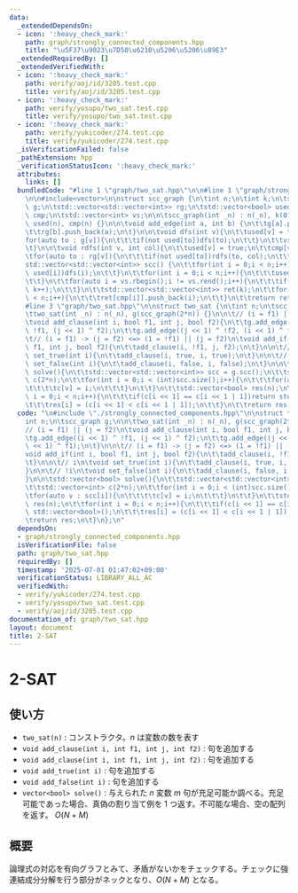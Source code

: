 ```yaml
---
data:
  _extendedDependsOn:
  - icon: ':heavy_check_mark:'
    path: graph/strongly_connected_components.hpp
    title: "\u5F37\u9023\u7D50\u6210\u5206\u5206\u89E3"
  _extendedRequiredBy: []
  _extendedVerifiedWith:
  - icon: ':heavy_check_mark:'
    path: verify/aoj/id/3205.test.cpp
    title: verify/aoj/id/3205.test.cpp
  - icon: ':heavy_check_mark:'
    path: verify/yosupo/two_sat.test.cpp
    title: verify/yosupo/two_sat.test.cpp
  - icon: ':heavy_check_mark:'
    path: verify/yukicoder/274.test.cpp
    title: verify/yukicoder/274.test.cpp
  _isVerificationFailed: false
  _pathExtension: hpp
  _verificationStatusIcon: ':heavy_check_mark:'
  attributes:
    links: []
  bundledCode: "#line 1 \"graph/two_sat.hpp\"\n\n#line 1 \"graph/strongly_connected_components.hpp\"\
    \n\n#include<vector>\n\nstruct scc_graph {\n\tint n;\n\tint k;\n\tstd::vector<std::vector<int>>\
    \ g;\n\tstd::vector<std::vector<int>> rg;\n\tstd::vector<bool> used;\n\tstd::vector<int>\
    \ cmp;\n\tstd::vector<int> vs;\n\n\tscc_graph(int _n) : n(_n), k(0), g(n), rg(n),\
    \ used(n), cmp(n) {}\n\n\tvoid add_edge(int a, int b) {\n\t\tg[a].push_back(b);\n\
    \t\trg[b].push_back(a);\n\t}\n\n\tvoid dfs(int v){\n\t\tused[v] = true;\n\t\t\
    for(auto to : g[v]){\n\t\t\tif(not used[to])dfs(to);\n\t\t}\n\t\tvs.push_back(v);\n\
    \t}\n\n\tvoid rdfs(int v, int col){\n\t\tused[v] = true;\n\t\tcmp[v] = col;\n\t\
    \tfor(auto to : rg[v]){\n\t\t\tif(not used[to])rdfs(to, col);\n\t\t}\n\t}\n\n\t\
    std::vector<std::vector<int>> scc() {\n\t\tfor(int i = 0;i < n;i++){\n\t\t\tif(not\
    \ used[i])dfs(i);\n\t\t}\n\t\tfor(int i = 0;i < n;i++){\n\t\t\tused[i] = false;\n\
    \t\t}\n\t\tfor(auto i = vs.rbegin();i != vs.rend();i++){\n\t\t\tif(not used[*i])rdfs(*i,\
    \ k++);\n\t\t}\n\t\tstd::vector<std::vector<int>> ret(k);\n\t\tfor(int i = 0;i\
    \ < n;i++){\n\t\t\tret[cmp[i]].push_back(i);\n\t\t}\n\t\treturn ret;\n\t}\n};\n\
    #line 3 \"graph/two_sat.hpp\"\n\nstruct two_sat {\n\tint n;\n\tscc_graph g;\n\n\
    \ttwo_sat(int _n) : n(_n), g(scc_graph(2*n)) {}\n\n\t// (i = f1) || (j = f2)\n\
    \tvoid add_clause(int i, bool f1, int j, bool f2){\n\t\tg.add_edge((i << 1) ^\
    \ !f1, (j << 1) ^ f2);\n\t\tg.add_edge((j << 1) ^ !f2, (i << 1) ^ f1);\n\t}\n\n\
    \t// (i = f1) -> (j = f2) <=> (1 = !f1) || (j = f2)\n\tvoid add_if(int i, bool\
    \ f1, int j, bool f2){\n\t\tadd_clause(i, !f1, j, f2);\n\t}\n\n\t// i\n\tvoid\
    \ set_true(int i){\n\t\tadd_clause(i, true, i, true);\n\t}\n\n\t// !i\n\tvoid\
    \ set_false(int i){\n\t\tadd_clause(i, false, i, false);\n\t}\n\n\tstd::vector<bool>\
    \ solve(){\n\t\tstd::vector<std::vector<int>> scc = g.scc();\n\t\tstd::vector<int>\
    \ c(2*n);\n\t\tfor(int i = 0;i < (int)scc.size();i++){\n\t\t\tfor(auto v : scc[i]){\n\
    \t\t\t\tc[v] = i;\n\t\t\t}\n\t\t}\n\t\tstd::vector<bool> res(n);\n\t\tfor(int\
    \ i = 0;i < n;i++){\n\t\t\tif(c[i << 1] == c[i << 1 | 1])return std::vector<bool>();\n\
    \t\t\tres[i] = (c[i << 1] < c[i << 1 | 1]);\n\t\t}\n\t\treturn res;\n\t}\n};\n"
  code: "\n#include \"./strongly_connected_components.hpp\"\n\nstruct two_sat {\n\t\
    int n;\n\tscc_graph g;\n\n\ttwo_sat(int _n) : n(_n), g(scc_graph(2*n)) {}\n\n\t\
    // (i = f1) || (j = f2)\n\tvoid add_clause(int i, bool f1, int j, bool f2){\n\t\
    \tg.add_edge((i << 1) ^ !f1, (j << 1) ^ f2);\n\t\tg.add_edge((j << 1) ^ !f2, (i\
    \ << 1) ^ f1);\n\t}\n\n\t// (i = f1) -> (j = f2) <=> (1 = !f1) || (j = f2)\n\t\
    void add_if(int i, bool f1, int j, bool f2){\n\t\tadd_clause(i, !f1, j, f2);\n\
    \t}\n\n\t// i\n\tvoid set_true(int i){\n\t\tadd_clause(i, true, i, true);\n\t\
    }\n\n\t// !i\n\tvoid set_false(int i){\n\t\tadd_clause(i, false, i, false);\n\t\
    }\n\n\tstd::vector<bool> solve(){\n\t\tstd::vector<std::vector<int>> scc = g.scc();\n\
    \t\tstd::vector<int> c(2*n);\n\t\tfor(int i = 0;i < (int)scc.size();i++){\n\t\t\
    \tfor(auto v : scc[i]){\n\t\t\t\tc[v] = i;\n\t\t\t}\n\t\t}\n\t\tstd::vector<bool>\
    \ res(n);\n\t\tfor(int i = 0;i < n;i++){\n\t\t\tif(c[i << 1] == c[i << 1 | 1])return\
    \ std::vector<bool>();\n\t\t\tres[i] = (c[i << 1] < c[i << 1 | 1]);\n\t\t}\n\t\
    \treturn res;\n\t}\n};\n"
  dependsOn:
  - graph/strongly_connected_components.hpp
  isVerificationFile: false
  path: graph/two_sat.hpp
  requiredBy: []
  timestamp: '2025-07-01 01:47:02+09:00'
  verificationStatus: LIBRARY_ALL_AC
  verifiedWith:
  - verify/yukicoder/274.test.cpp
  - verify/yosupo/two_sat.test.cpp
  - verify/aoj/id/3205.test.cpp
documentation_of: graph/two_sat.hpp
layout: document
title: 2-SAT
---
```


# 2-SAT

## 使い方

- ``two_sat(n)`` : コンストラクタ。$n$ は変数の数を表す
- ``void add_clause(int i, int f1, int j, int f2)`` : 句を追加する
- ``void add_clause(int i, int f1, int j, int f2)`` : 句を追加する
- ``void add_true(int i)`` : 句を追加する
- ``void add_false(int i)`` : 句を追加する
- ``vector<bool> solve()`` : 与えられた $n$ 変数 $m$ 句が充足可能か調べる。充足可能であった場合、真偽の割り当て例を $1$ つ返す。不可能な場合、空の配列を返す。 $O(N+M)$

## 概要

論理式の対応を有向グラフとみて、矛盾がないかをチェックする。チェックに強連結成分分解を行う部分がネックとなり、$O(N+M)$ となる。
